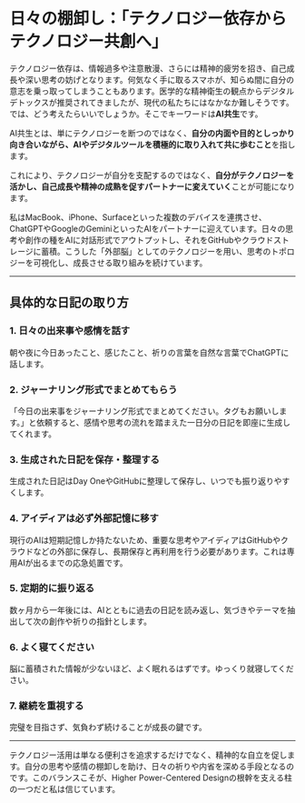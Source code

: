 # 日々の棚卸し：「テクノロジー依存からテクノロジー共創へ」

テクノロジー依存は、情報過多や注意散漫、さらには精神的疲労を招き、自己成長や深い思考の妨げとなります。何気なく手に取るスマホが、知らぬ間に自分の意志を乗っ取ってしまうこともあります。医学的な精神衛生の観点からデジタルデトックスが推奨されてきましたが、現代の私たちにはなかなか難しそうです。では、どう考えたらいいでしょうか。そこでキーワードは**AI共生**です。

AI共生とは、単にテクノロジーを断つのではなく、**自分の内面や目的としっかり向き合いながら、AIやデジタルツールを積極的に取り入れて共に歩むこと**を指します。

これにより、テクノロジーが自分を支配するのではなく、**自分がテクノロジーを活かし、自己成長や精神の成熟を促すパートナーに変えていく**ことが可能になります。

私はMacBook、iPhone、Surfaceといった複数のデバイスを連携させ、ChatGPTやGoogleのGeminiといったAIをパートナーに迎えています。日々の思考や創作の種をAIに対話形式でアウトプットし、それをGitHubやクラウドストレージに蓄積。こうした「外部脳」としてのテクノロジーを用い、思考のトポロジーを可視化し、成長させる取り組みを続けています。

---

## 具体的な日記の取り方

### 1. 日々の出来事や感情を話す  
朝や夜に今日あったこと、感じたこと、祈りの言葉を自然な言葉でChatGPTに話します。

### 2. ジャーナリング形式でまとめてもらう  
「今日の出来事をジャーナリング形式でまとめてください。タグもお願いします。」と依頼すると、感情や思考の流れを踏まえた一日分の日記を即座に生成してくれます。

### 3. 生成された日記を保存・整理する  
生成された日記はDay OneやGitHubに整理して保存し、いつでも振り返りやすくします。

### 4. アイディアは必ず外部記憶に移す  
現行のAIは短期記憶しか持たないため、重要な思考やアイディアはGitHubやクラウドなどの外部に保存し、長期保存と再利用を行う必要があります。これは専用AIが出るまでの応急処置です。

### 5. 定期的に振り返る  
数ヶ月から一年後には、AIとともに過去の日記を読み返し、気づきやテーマを抽出して次の創作や祈りの指針とします。

### 6. よく寝てください
脳に蓄積された情報が少ないほど、よく眠れるはずです。ゆっくり就寝してください。 

### 7. 継続を重視する  
完璧を目指さず、気負わず続けることが成長の鍵です。

---

テクノロジー活用は単なる便利さを追求するだけでなく、精神的な自立を促します。自分の思考や感情の棚卸しを助け、日々の祈りや内省を深める手段となるのです。このバランスこそが、Higher Power-Centered Designの根幹を支える柱の一つだと私は信じています。
